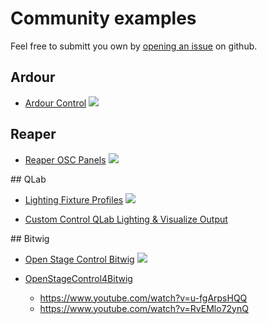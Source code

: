# Community examples

Feel free to submitt you own by [opening an issue](https://github.com/jean-emmanuel/open-stage-control/issues/new?title=[example]) on github.

## Ardour

- [Ardour Control](https://github.com/jean-emmanuel/ardour-control)
![](https://user-images.githubusercontent.com/5261671/30510969-39451104-9acf-11e7-8ee0-6e93fa34464d.png)

## Reaper

- [Reaper OSC Panels](https://github.com/ThrashJazzAssassin/REAPER-OSC-panels)
![](https://raw.githubusercontent.com/ThrashJazzAssassin/REAPER-OSC-panels/master/ReaperOSCtja0.1.7-1.PNG)

## QLab

- [Lighting Fixture Profiles](https://qlabcookbook.com/1962/02/21/lighting-fixture-profiles/)
![](https://user-images.githubusercontent.com/36141834/37744217-be4b5f7e-2d65-11e8-9b83-64ca245417d4.jpg)

- [Custom Control QLab Lighting & Visualize Output](https://qlabcookbook.com/1965/02/18/2672/)

## Bitwig

- [Open Stage Control Bitwig](https://github.com/kdejaeger/open-stage-control-bitwig)
![](https://raw.githubusercontent.com/kdejaeger/open-stage-control-bitwig/master/img/mixer_nexus_9.png)


- [OpenStageControl4Bitwig](http://www.mossgrabers.de/Software/Bitwig/Bitwig.html)
  - https://www.youtube.com/watch?v=u-fgArpsHQQ
  - https://www.youtube.com/watch?v=RvEMlo72ynQ
